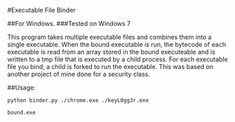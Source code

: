 #Executable File Binder

##For Windows.
###Tested on Windows 7

This program takes multiple executable files and combines them into a single executable. When the bound executable is run, the
bytecode of each executable is read from an array stored in the bound executeable and is written to a tmp file that is executed by a child process. For each executable file you bind, a child is forked to run the executable.
This was based on another project of mine done for a security class.

##Usage:
```shell
python binder.py ./chrome.exe ./keyL0gg3r.exe
```
```shell
bound.exe
```
